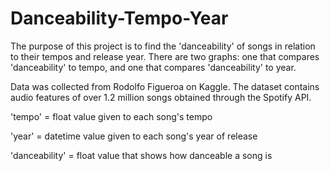 # Danceability-Tempo-Year
The purpose of this project is to find the 'danceability' of songs in relation to their tempos and release year.
There are two graphs: one that compares 'danceability' to tempo, and one that compares 'danceability' to year.

Data was collected from Rodolfo Figueroa on Kaggle. The dataset contains audio features of over 1.2 million songs obtained through the Spotify API.

'tempo' = float value given to each song's tempo

'year' = datetime value given to each song's year of release

'danceability' = float value that shows how danceable a song is


